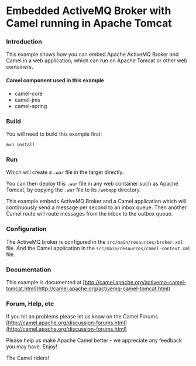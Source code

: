 # Embedded ActiveMQ Broker with Camel running in Apache Tomcat

### Introduction 
This example shows how you can embed Apache ActiveMQ Broker and Camel in a web application, which can run on Apache Tomcat or other web containers.

#### Camel component used in this example

* camel-core
* camel-jms
* camel-spring

### Build 

You will need to build this example first:

	mvn install

### Run 

Which will create a `.war` file in the target directly.

You can then deploy this `.war` file in any web container such as
Apache Tomcat, by copying the `.war` file to its `/webapp` directory.

This example embeds ActiveMQ Broker and a Camel application
which will continuously send a message per second to an inbox queue.
Then another Camel route will route messages from the inbox
to the outbox queue.

### Configuration

The ActiveMQ broker is configured in the `src/main/resources/broker.xml` file.
And the Camel application in the `src/main/resources/camel-context.xml` file.

### Documentation

This example is documented at
	[http://camel.apache.org/activemq-camel-tomcat.html](http://camel.apache.org/activemq-camel-tomcat.html)

### Forum, Help, etc 

If you hit an problems please let us know on the Camel Forums
  [http://camel.apache.org/discussion-forums.html](http://camel.apache.org/discussion-forums.html)

Please help us make Apache Camel better - we appreciate any feedback you may
have.  Enjoy!


The Camel riders!
